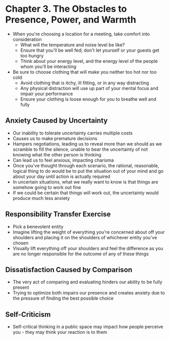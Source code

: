 # Chapter 3. The Obstacles to Presence, Power, and Warmth

* When you're choosing a location for a meeting, take comfort into consideration
  * What will the temperature and noise level be like?
  * Ensure that you'll be well fed; don't let yourself or your guests get too hungry
  * Think about your energy level, and the energy level of the people whom you'll be interacting
* Be sure to choose clothing that will make you neither too hot nor too cold
  * Avoid clothing that is itchy, ill fitting, or in any way distracting
  * Any physical distraction will use up part of your mental focus and impair your performance
  * Ensure your clothing is loose enough for you to breathe well and fully

## Anxiety Caused by Uncertainty

* Our inability to tolerate uncertainty carries multiple costs
* Causes us to make premature decisions
* Hampers negotiations, leading us to reveal more than we should as we scramble to fill the silence, unable to bear the uncertainty of not knowing what the other person is thinking
* Can lead us to feel anxious, impacting charisma
* Once you've thought through each scenario, the rational, reasonable, logical thing to do would be to put the situation out of your mind and go about your day until action is actually required
* In uncertain situations, what we really want to know is that things are somehow going to work out fine
* If we could be certain that things will work out, the uncertainty would produce much less anxiety

## Responsibility Transfer Exercise

* Pick a benevolent entity
* Imagine lifting the weight of everything you're concerned about off your shoulders and placing it on the shoulders of whichever entity you've chosen
* Visually lift everything off your shoulders and feel the difference as you are no longer responsible for the outcome of any of these things

## Dissatisfaction Caused by Comparison

* The very act of comparing and evaluating hinders our ability to be fully present
* Trying to optimize both impairs our presence and creates anxiety due to the pressure of finding the best possible choice

## Self-Criticism

* Self-critical thinking in a public space may impact how people perceive you - they may think your reaction is to them
